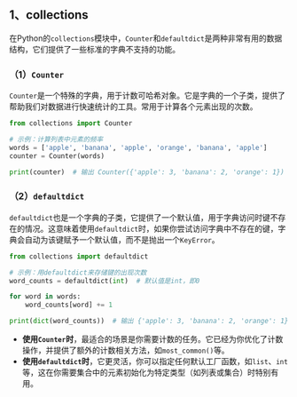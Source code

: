 ## 1、collections

在Python的`collections`模块中，`Counter`和`defaultdict`是两种非常有用的数据结构，它们提供了一些标准的字典不支持的功能。

### （1）`Counter`

`Counter`是一个特殊的字典，用于计数可哈希对象。它是字典的一个子类，提供了帮助我们对数据进行快速统计的工具。常用于计算各个元素出现的次数。

```py
from collections import Counter

# 示例：计算列表中元素的频率
words = ['apple', 'banana', 'apple', 'orange', 'banana', 'apple']
counter = Counter(words)

print(counter)  # 输出 Counter({'apple': 3, 'banana': 2, 'orange': 1})

```

### （2）`defaultdict`

`defaultdict`也是一个字典的子类，它提供了一个默认值，用于字典访问时键不存在的情况。这意味着使用`defaultdict`时，如果你尝试访问字典中不存在的键，字典会自动为该键赋予一个默认值，而不是抛出一个`KeyError`。

```py
from collections import defaultdict

# 示例：用defaultdict来存储键的出现次数
word_counts = defaultdict(int)  # 默认值是int，即0

for word in words:
    word_counts[word] += 1

print(dict(word_counts))  # 输出 {'apple': 3, 'banana': 2, 'orange': 1}

```

- **使用`Counter`时**，最适合的场景是你需要计数的任务。它已经为你优化了计数操作，并提供了额外的计数相关方法，如`most_common()`等。
- **使用`defaultdict`时**，它更灵活，你可以指定任何默认工厂函数，如`list`、`int`等，这在你需要集合中的元素初始化为特定类型（如列表或集合）时特别有用。
